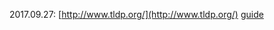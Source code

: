2017.09.27: [http://www.tldp.org/](http://www.tldp.org/)
			[guide](http://www.tldp.org/guides.html)